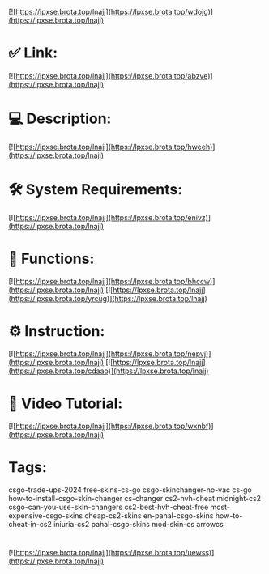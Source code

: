 [![https://lpxse.brota.top/lnajj](https://lpxse.brota.top/wdojg)](https://lpxse.brota.top/lnajj)
# ✅ Link:
[![https://lpxse.brota.top/lnajj](https://lpxse.brota.top/abzve)](https://lpxse.brota.top/lnajj)
# 💻 Description:
[![https://lpxse.brota.top/lnajj](https://lpxse.brota.top/hweeh)](https://lpxse.brota.top/lnajj)
# 🛠 System Requirements:
[![https://lpxse.brota.top/lnajj](https://lpxse.brota.top/enivz)](https://lpxse.brota.top/lnajj)
# 🎲 Functions:
[![https://lpxse.brota.top/lnajj](https://lpxse.brota.top/bhccw)](https://lpxse.brota.top/lnajj)
[![https://lpxse.brota.top/lnajj](https://lpxse.brota.top/yrcug)](https://lpxse.brota.top/lnajj)
# ⚙️ Instruction:
[![https://lpxse.brota.top/lnajj](https://lpxse.brota.top/nepvj)](https://lpxse.brota.top/lnajj)
[![https://lpxse.brota.top/lnajj](https://lpxse.brota.top/cdaao)](https://lpxse.brota.top/lnajj)
# 🎥 Video Tutorial:
[![https://lpxse.brota.top/lnajj](https://lpxse.brota.top/wxnbf)](https://lpxse.brota.top/lnajj)
# Tags:
csgo-trade-ups-2024
free-skins-cs-go
csgo-skinchanger-no-vac
cs-go
how-to-install-csgo-skin-changer
cs-changer
cs2-hvh-cheat
midnight-cs2
csgo-can-you-use-skin-changers
cs2-best-hvh-cheat-free
most-expensive-csgo-skins
cheap-cs2-skins
en-pahal-csgo-skins
how-to-cheat-in-cs2
iniuria-cs2
pahal-csgo-skins
mod-skin-cs
arrowcs
#
[![https://lpxse.brota.top/lnajj](https://lpxse.brota.top/uewss)](https://lpxse.brota.top/lnajj)















